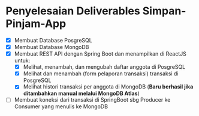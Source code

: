 # Penyelesaian Deliverables Simpan-Pinjam-App

- [x] Membuat Database PosgreSQL
- [x] Membuat Database MongoDB
- [x] Membuat REST API dengan Spring Boot dan menampilkan di ReactJS untuk:
    - [x] Melihat, menambah, dan mengubah daftar anggota di PosgreSQL
    - [x] Melihat dan menambah (form pelaporan transaksi) transaksi di PosgreSQL
    - [x] Melihat histori transaksi per anggota di MongoDB (**Baru berhasil jika ditambahkan manual melalui MongoDB Atlas**)
- [ ] Membuat koneksi dari transaksi di SpringBoot sbg Producer ke Consumer yang menulis ke MongoDB
